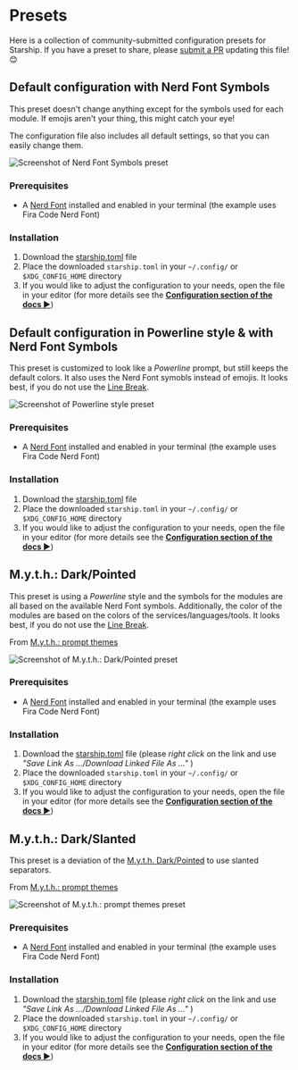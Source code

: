 # Presets

Here is a collection of community-submitted configuration presets for Starship.
If you have a preset to share, please [submit a PR](https://github.com/starship/starship/edit/master/docs/presets/README.md) updating this file! 😊

## Default configuration with Nerd Font Symbols

This preset doesn't change anything except for the symbols used for each module.
If emojis aren't your thing, this might catch your eye!

The configuration file also includes all default settings, so that you can easily change them.

![Screenshot of Nerd Font Symbols preset](/presets/default-nerd-font-symbols.png)

### Prerequisites

- A [Nerd Font](https://www.nerdfonts.com/) installed and enabled in your terminal (the example uses Fira Code Nerd Font)

### Installation

1. Download the <a href="/presets/downloads/nerdfont/starship.toml" download>starship.toml</a> file
2. Place the downloaded `starship.toml` in your `~/.config/` or `$XDG_CONFIG_HOME` directory
3. If you would like to adjust the configuration to your needs, open the file in your editor (for more details see the <a href="https://starship.rs/config"><strong>Configuration section of the docs&nbsp;▶</strong></a>)

## Default configuration in Powerline style & with Nerd Font Symbols

This preset is customized to look like a _Powerline_ prompt, but still keeps the default colors. It also uses the Nerd Font symobls instead of emojis.
It looks best, if you do not use the [Line Break](/config/#line-break).

![Screenshot of Powerline style preset](/presets/default-nerd-font-powerline.png)

### Prerequisites

- A [Nerd Font](https://www.nerdfonts.com/) installed and enabled in your terminal (the example uses Fira Code Nerd Font)

### Installation

1. Download the <a href="/presets/downloads/powerline/starship.toml" download>starship.toml</a> file
2. Place the downloaded `starship.toml` in your `~/.config/` or `$XDG_CONFIG_HOME` directory
3. If you would like to adjust the configuration to your needs, open the file in your editor (for more details see the <a href="https://starship.rs/config"><strong>Configuration section of the docs&nbsp;▶</strong></a>)

## M.y.t.h.: Dark/Pointed

This preset is using a _Powerline_ style and the symbols for the modules are all based on the available Nerd Font symbols. Additionally, the color of the modules are based on the colors of the services/languages/tools.
It looks best, if you do not use the [Line Break](/config/#line-break).

From [M.y.t.h.: prompt themes](https://github.com/mickimnet/myth-prompt-themes)

![Screenshot of M.y.t.h.: Dark/Pointed preset](/presets/myth-dark-pointed.png)

### Prerequisites

- A [Nerd Font](https://www.nerdfonts.com/) installed and enabled in your terminal (the example uses Fira Code Nerd Font)

### Installation

1. Download the <a href="https://raw.githubusercontent.com/mickimnet/myth-prompt-themes/main/dark/pointed/starship/starship.toml" download>starship.toml</a> file (please _right click_ on the link and use _"Save Link As …/Download Linked File As …"_ )
2. Place the downloaded `starship.toml` in your `~/.config/` or `$XDG_CONFIG_HOME` directory
3. If you would like to adjust the configuration to your needs, open the file in your editor (for more details see the <a href="https://starship.rs/config/"><strong>Configuration section of the docs&nbsp;▶</strong></a>)

## M.y.t.h.: Dark/Slanted

This preset is a deviation of the [M.y.t.h. Dark/Pointed](/presets/#m-y-t-h-dark-pointed) to use slanted separators.

From [M.y.t.h.: prompt themes](https://github.com/mickimnet/myth-prompt-themes)

![Screenshot of M.y.t.h.: prompt themes preset](/presets/myth-dark-slanted.png)

### Prerequisites

- A [Nerd Font](https://www.nerdfonts.com/) installed and enabled in your terminal (the example uses Fira Code Nerd Font)

### Installation

1. Download the <a href="https://raw.githubusercontent.com/mickimnet/myth-prompt-themes/main/dark/slanted/starship/starship.toml" download>starship.toml</a> file (please _right click_ on the link and use _"Save Link As …/Download Linked File As …"_ )
2. Place the downloaded `starship.toml` in your `~/.config/` or `$XDG_CONFIG_HOME` directory
3. If you would like to adjust the configuration to your needs, open the file in your editor (for more details see the <a href="https://starship.rs/config/"><strong>Configuration section of the docs&nbsp;▶</strong></a>)

